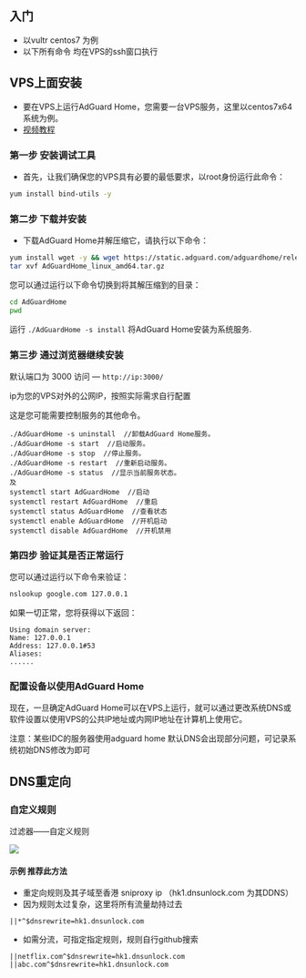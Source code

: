## 入门 <a href="getting-started" id="getting-started"></a>

- 以vultr centos7 为例
- 以下所有命令 均在VPS的ssh窗口执行


## VPS上面安装

- 要在VPS上运行AdGuard Home，您需要一台VPS服务，这里以centos7x64系统为例。
- [视频教程](https://www.youtube.com/watch?v=nwbVA6j8kSE)

### 第一步 安装调试工具

- 首先，让我们确保您的VPS具有必要的最低要求，以root身份运行此命令：

```bash
yum install bind-utils -y
```

### 第二步 下载并安装

- 下载AdGuard Home并解压缩它，请执行以下命令：

```bash
yum install wget -y && wget https://static.adguard.com/adguardhome/release/AdGuardHome_linux_amd64.tar.gz
tar xvf AdGuardHome_linux_amd64.tar.gz
```

您可以通过运行以下命令切换到将其解压缩到的目录：

```bash
cd AdGuardHome
pwd
```

运行 `./AdGuardHome -s install` 将AdGuard Home安装为系统服务.

### 第三步 通过浏览器继续安装

默认端口为 3000 访问 — `http://ip:3000/`

ip为您的VPS对外的公网IP，按照实际需求自行配置


这是您可能需要控制服务的其他命令。

```
./AdGuardHome -s uninstall  //卸载AdGuard Home服务。
./AdGuardHome -s start  //启动服务。
./AdGuardHome -s stop  //停止服务。
./AdGuardHome -s restart  //重新启动服务。
./AdGuardHome -s status  //显示当前服务状态。
及
systemctl start AdGuardHome  //启动
systemctl restart AdGuardHome  //重启
systemctl status AdGuardHome  //查看状态
systemctl enable AdGuardHome  //开机启动
systemctl disable AdGuardHome  //开机禁用
```



### 第四步 验证其是否正常运行

您可以通过运行以下命令来验证：

```bash
nslookup google.com 127.0.0.1
```

如果一切正常，您将获得以下返回：

```
Using domain server:
Name: 127.0.0.1
Address: 127.0.0.1#53
Aliases:
......
```

### 配置设备以使用AdGuard Home

现在，一旦确定AdGuard Home可以在VPS上运行，就可以通过更改系统DNS或软件设置以使用VPS的公共IP地址或内网IP地址在计算机上使用它。

注意：某些IDC的服务器使用adguard home 默认DNS会出现部分问题，可记录系统初始DNS修改为即可



## DNS重定向

### 自定义规则

过滤器——自定义规则

![](https://www.nicoimg.com/file/nicoimg/zdygz.png)

#### 示例 推荐此方法

- 重定向规则及其子域至香港 sniproxy ip （hk1.dnsunlock.com 为其DDNS）
- 因为规则太过复杂，这里将所有流量劫持过去

```
||*^$dnsrewrite=hk1.dnsunlock.com
```

- 如需分流，可指定指定规则，规则自行github搜索
```
||netflix.com^$dnsrewrite=hk1.dnsunlock.com
||abc.com^$dnsrewrite=hk1.dnsunlock.com
```